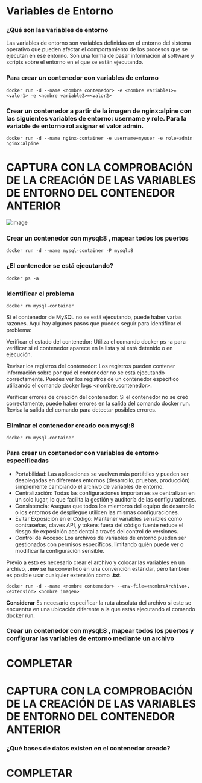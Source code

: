 # Variables de Entorno
### ¿Qué son las variables de entorno

Las variables de entorno son variables definidas en el entorno del sistema operativo que pueden afectar el comportamiento de los procesos que se ejecutan en ese entorno. Son una forma de pasar información al software y scripts sobre el entorno en el que se están ejecutando.

### Para crear un contenedor con variables de entorno

```
docker run -d --name <nombre contenedor> -e <nombre variable1>=<valor1> -e <nombre variable2>=<valor2>
```

### Crear un contenedor a partir de la imagen de nginx:alpine con las siguientes variables de entorno: username y role. Para la variable de entorno rol asignar el valor admin.

```docker run -d --name nginx-container -e username=myuser -e role=admin nginx:alpine```

# CAPTURA CON LA COMPROBACIÓN DE LA CREACIÓN DE LAS VARIABLES DE ENTORNO DEL CONTENEDOR ANTERIOR

![image](https://github.com/eddyarias/2024A-ISWD633-GR1/assets/94008713/c828515e-63a5-45a3-ae4f-9195d6736ece)

### Crear un contenedor con mysql:8 , mapear todos los puertos

```docker run -d --name mysql-container -P mysql:8```


### ¿El contenedor se está ejecutando?
```docker ps -a```

### Identificar el problema

```docker rm mysql-container```

Si el contenedor de MySQL no se está ejecutando, puede haber varias razones. Aquí hay algunos pasos que puedes seguir para identificar el problema:

Verificar el estado del contenedor: Utiliza el comando docker ps -a para verificar si el contenedor aparece en la lista y si está detenido o en ejecución.

Revisar los registros del contenedor: Los registros pueden contener información sobre por qué el contenedor no se está ejecutando correctamente. Puedes ver los registros de un contenedor específico utilizando el comando docker logs <nombre_contenedor>.

Verificar errores de creación del contenedor: Si el contenedor no se creó correctamente, puede haber errores en la salida del comando docker run. Revisa la salida del comando para detectar posibles errores.



### Eliminar el contenedor creado con mysql:8 
```docker rm mysql-container```


### Para crear un contenedor con variables de entorno especificadas
- Portabilidad: Las aplicaciones se vuelven más portátiles y pueden ser desplegadas en diferentes entornos (desarrollo, pruebas, producción) simplemente cambiando el archivo de variables de entorno.
- Centralización: Todas las configuraciones importantes se centralizan en un solo lugar, lo que facilita la gestión y auditoría de las configuraciones.
- Consistencia: Asegura que todos los miembros del equipo de desarrollo o los entornos de despliegue utilicen las mismas configuraciones.
- Evitar Exposición en el Código: Mantener variables sensibles como contraseñas, claves API, y tokens fuera del código fuente reduce el riesgo de exposición accidental a través del control de versiones.
- Control de Acceso: Los archivos de variables de entorno pueden ser gestionados con permisos específicos, limitando quién puede ver o modificar la configuración sensible.

Previo a esto es necesario crear el archivo y colocar las variables en un archivo, **.env** se ha convertido en una convención estándar, pero también es posible usar cualquier extensión como **.txt**.
```
docker run -d --name <nombre contenedor> --env-file=<nombreArchivo>.<extensión> <nombre imagen>
```
**Considerar**
Es necesario especificar la ruta absoluta del archivo si este se encuentra en una ubicación diferente a la que estás ejecutando el comando docker run.

### Crear un contenedor con mysql:8 , mapear todos los puertos y configurar las variables de entorno mediante un archivo
# COMPLETAR

# CAPTURA CON LA COMPROBACIÓN DE LA CREACIÓN DE LAS VARIABLES DE ENTORNO DEL CONTENEDOR ANTERIOR 

### ¿Qué bases de datos existen en el contenedor creado?
# COMPLETAR
